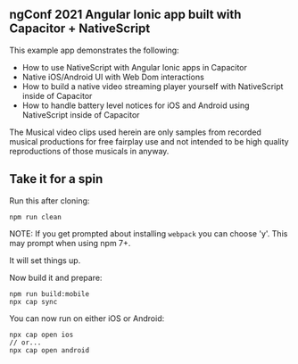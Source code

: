 ## ngConf 2021 Angular Ionic app built with Capacitor + NativeScript

This example app demonstrates the following:

* How to use NativeScript with Angular Ionic apps in Capacitor
* Native iOS/Android UI with Web Dom interactions
* How to build a native video streaming player yourself with NativeScript inside of Capacitor
* How to handle battery level notices for iOS and Android using NativeScript inside of Capacitor

The Musical video clips used herein are only samples from recorded musical productions for free fairplay use and not intended to be high quality reproductions of those musicals in anyway.

## Take it for a spin

Run this after cloning:

```
npm run clean
```

NOTE: If you get prompted about installing `webpack` you can choose 'y'. This may prompt when using npm 7+.

It will set things up.

Now build it and prepare:

```
npm run build:mobile
npx cap sync
```

You can now run on either iOS or Android:

```
npx cap open ios
// or...
npx cap open android
```
